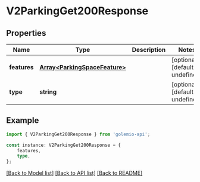 # V2ParkingGet200Response


## Properties

Name | Type | Description | Notes
------------ | ------------- | ------------- | -------------
**features** | [**Array&lt;ParkingSpaceFeature&gt;**](ParkingSpaceFeature.md) |  | [optional] [default to undefined]
**type** | **string** |  | [optional] [default to undefined]

## Example

```typescript
import { V2ParkingGet200Response } from 'golemio-api';

const instance: V2ParkingGet200Response = {
    features,
    type,
};
```

[[Back to Model list]](../README.md#documentation-for-models) [[Back to API list]](../README.md#documentation-for-api-endpoints) [[Back to README]](../README.md)
